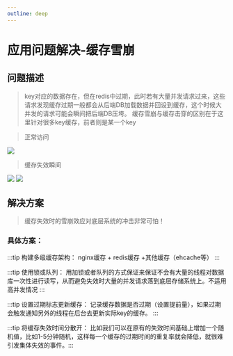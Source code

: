 ```yaml
---
outline: deep
---
```


# 应用问题解决-缓存雪崩

## 问题描述
>key对应的数据存在，但在redis中过期，此时若有大量并发请求过来，这些请求发现缓存过期一般都会从后端DB加载数据并回设到缓存，这个时候大并发的请求可能会瞬间把后端DB压垮。
缓存雪崩与缓存击穿的区别在于这里针对很多key缓存，前者则是某一个key

>正常访问

![](https://raw.gitmirror.com/KwFruit/basic-picture-service/note-v1.0.0/img/202308281103332.png)
>缓存失效瞬间

![](https://raw.gitmirror.com/KwFruit/basic-picture-service/note-v1.0.0/img/202308281103443.png)
![](https://raw.gitmirror.com/KwFruit/basic-picture-service/note-v1.0.0/img/202308281104522.png)

## 解决方案
> 缓存失效时的雪崩效应对底层系统的冲击非常可怕！


### 具体方案：

:::tip 构建多级缓存架构：
nginx缓存 + redis缓存 +其他缓存（ehcache等）
:::

:::tip 使用锁或队列：
用加锁或者队列的方式保证来保证不会有大量的线程对数据库一次性进行读写，从而避免失效时大量的并发请求落到底层存储系统上。不适用高并发情况
:::


:::tip 设置过期标志更新缓存：
记录缓存数据是否过期（设置提前量），如果过期会触发通知另外的线程在后台去更新实际key的缓存。
:::

:::tip 将缓存失效时间分散开：
比如我们可以在原有的失效时间基础上增加一个随机值，比如1-5分钟随机，这样每一个缓存的过期时间的重复率就会降低，就很难引发集体失效的事件。:::

